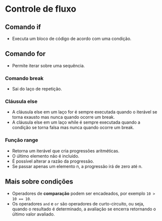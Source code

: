 # Controle de fluxo

## Comando if

- Executa um bloco de código de acordo com uma condição.

## Comando for

- Permite iterar sobre uma sequência.

### Comando break

- Sai do laço de repetição.

### Cláusula else

- A cláusula else em um laço for é sempre executada quando o iterável se torna exausto mas nunca quando ocorre um break.
- A cláusula else em um laço while é sempre executada quando a condição se torna falsa mas nunca quando ocorre um break.

### Função range

- Retorna um iterável que cria progressões aritméticas.
- O último elemento não é incluído.
- É possível alterar a razão da progressão.
- Se passar apenas um elemento n, a progressão irá de zero até n.

## Mais sobre condições

- Operadores de **comparação** podem ser encadeados, por exemplo `10 > 10 == 10`.
- Os operadores `and` e `or` são operadores de curto-circuito, ou seja, quando o resultado é determinado, a avaliação se encerra retornando o último valor avaliado.